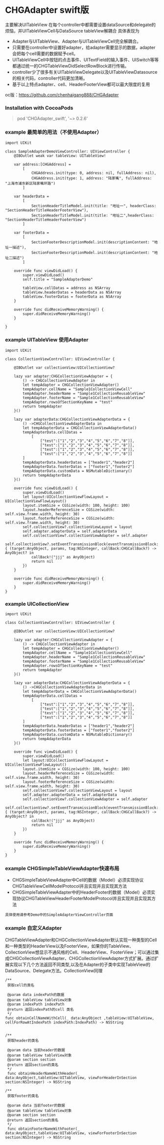 # CHGAdapter swift版
主要解决UITableView 在每个controller中都需要设置dataSource和delegate的烦恼，并UITableViewCell与DataSource tableView解耦合
具体表现为

- Adapter与UITableView、Adapter与UITableViewCell完全解耦合。
- 只需要在controller中设置好adapter，给adapter需要显示的数据，adapter会把每个cell需要的数据赋予cell。
- UITableViewCell中按钮的点击事件、UITextField的输入事件、UISwitch等等都通过统一的CHGTableViewDidSelectRowBlock进行传输。
- controller少了很多有关UITableViewDelegate以及UITableViewDatasource的相关代码，controller代码更加清晰。
- 基于以上特点adapter、cell、HeaderFooterView都可以最大限度的复用

oc版：https://github.com/chenhaigang888/CHGAdapter

### Installation with CocoaPods


> pod 'CHGAdapter_swift', '~> 0.2.6'


### example 最简单的用法（不使用Adapter）

```
import UIKit

class SampleAdapterDemoViewController: UIViewController {
    @IBOutlet weak var tableView: UITableView!
    
    var address:[CHGAddress] =
        [
            CHGAddress.init(type: 0, address: nil, fullAddress: nil),
            CHGAddress.init(type: 1, address: "陆家嘴", fullAddress: "上海市浦东新区陆家嘴环路")
        ]
    
    var headerData =
        [
            SectionHeaderTitleModel.init(title: "地址一", headerClass: "SectionHeaderTitleHeaderFooterView"),
            SectionHeaderTitleModel.init(title: "地址二",headerClass: "SectionHeaderTitleHeaderFooterView")
        ]
    
    var footerData =
        [
            SectionFooterDescriptionModel.init(descriptionContent: "地址一描述"),
            SectionFooterDescriptionModel.init(descriptionContent: "地址二描述")
        ]
    
    override func viewDidLoad() {
        super.viewDidLoad()
        self.title = "SampleAdapterDemo"
        
        tableView.cellDatas = address as NSArray
        tableView.headerDatas = headerData as NSArray
        tableView.footerDatas = footerData as NSArray
    }

    override func didReceiveMemoryWarning() {
        super.didReceiveMemoryWarning()
    }

}

```

### example UITableView 使用Adapter

```
import UIKit

class CollectionViewController: UIViewController {
    
    @IBOutlet var collectionView:UICollectionView?
    
    lazy var adapter:CHGCollectionViewAdapter = {
        () -> CHGCollectionViewAdapter in
        let tempAdapter = CHGCollectionViewAdapter()
        tempAdapter.cellName = "Sample1CollectionViewCell"
        tempAdapter.headerName = "Sample1CollectionReusableView"
        tempAdapter.footerName = "Sample1CollectionReusableView"
        tempAdapter.rowsOfSectionKeyName = "test"
        return tempAdapter
    }()
    
    lazy var adapterData:CHGCollectionViewAdapterData = {
        () ->CHGCollectionViewAdapterData in
        let tempAdapterData = CHGCollectionViewAdapterData()
        tempAdapterData.cellDatas =
            [
                ["test":["1","2","3","4","5","6","7","8"]],
                ["test":["1","2","3","4","5","6","7","8"]],
                ["test":["1","2","3","4","5","6","7","8"]],
                ["test":["1","2","3","4","5","6","7","8"]]
        ]
        tempAdapterData.headerDatas = ["header1","header2"]
        tempAdapterData.footerDatas = ["footer1","footer2"]
        tempAdapterData.customData = NSMutableDictionary()
        return tempAdapterData
    }()

    override func viewDidLoad() {
        super.viewDidLoad()
        let layout:UICollectionViewFlowLayout = UICollectionViewFlowLayout()
        layout.itemSize = CGSize(width: 100, height: 100)
        layout.headerReferenceSize = CGSize(width: self.view.frame.width, height: 30)
        layout.footerReferenceSize = CGSize(width: self.view.frame.width, height: 30)
        self.collectionView?.collectionViewLayout = layout
        self.adapter.adapterData = self.adapterData
        self.collectionView?.collectionViewAdapter = self.adapter
        self.collectionView?.setEventTransmissionBlock(eventTransmissionBlock: { (target:AnyObject, params, tag:NSInteger, callBack:CHGCallBack?) -> AnyObject? in
            callBack!("jjj" as AnyObject)
            return nil
        })
    }

    override func didReceiveMemoryWarning() {
        super.didReceiveMemoryWarning()
    }
}

```


### example UICollectionView

```
import UIKit

class CollectionViewController: UIViewController {
    
    @IBOutlet var collectionView:UICollectionView?
    
    lazy var adapter:CHGCollectionViewAdapter = {
        () -> CHGCollectionViewAdapter in
        let tempAdapter = CHGCollectionViewAdapter()
        tempAdapter.cellName = "Sample1CollectionViewCell"
        tempAdapter.headerName = "Sample1CollectionReusableView"
        tempAdapter.footerName = "Sample1CollectionReusableView"
        tempAdapter.rowsOfSectionKeyName = "test"
        return tempAdapter
    }()
    
    lazy var adapterData:CHGCollectionViewAdapterData = {
        () ->CHGCollectionViewAdapterData in
        let tempAdapterData = CHGCollectionViewAdapterData()
        tempAdapterData.cellDatas =
            [
                ["test":["1","2","3","4","5","6","7","8"]],
                ["test":["1","2","3","4","5","6","7","8"]],
                ["test":["1","2","3","4","5","6","7","8"]],
                ["test":["1","2","3","4","5","6","7","8"]]
        ]
        tempAdapterData.headerDatas = ["header1","header2"]
        tempAdapterData.footerDatas = ["footer1","footer2"]
        tempAdapterData.customData = NSMutableDictionary()
        return tempAdapterData
    }()

    override func viewDidLoad() {
        super.viewDidLoad()
        let layout:UICollectionViewFlowLayout = UICollectionViewFlowLayout()
        layout.itemSize = CGSize(width: 100, height: 100)
        layout.headerReferenceSize = CGSize(width: self.view.frame.width, height: 30)
        layout.footerReferenceSize = CGSize(width: self.view.frame.width, height: 30)
        self.collectionView?.collectionViewLayout = layout
        self.adapter.adapterData = self.adapterData
        self.collectionView?.collectionViewAdapter = self.adapter
        self.collectionView?.setEventTransmissionBlock(eventTransmissionBlock: { (target:AnyObject, params, tag:NSInteger, callBack:CHGCallBack?) -> AnyObject? in
            callBack!("jjj" as AnyObject)
            return nil
        })
    }

    override func didReceiveMemoryWarning() {
        super.didReceiveMemoryWarning()
    }
}
```

### example  CHGSimpleTableViewAdapter快速布局

- CHGSimpleTableViewAdapter中Cell的数据（Model）必须实现协议CHGTableViewCellModelProtocol并且实现并且实现其方法
- CHGSimpleTableViewAdapter中的HeaderFooter的数据（Model）必须实现协议CHGTableViewHeaderFooterModelProtocol并且实现并且实现其方法

```
具体使用请参考Demo中的SimpleAdapterViewController页面
```

### example 自定义Adapter

CHGTableViewAdapter和CHGCollectionViewAdapter默认实现一种类型的Cell和一种类型的HeaderView以及FooterView，如果你的TableView、CollectionView想显示不通风格的Cell、HeaderView、FooterView；可以通过集成CHGCollectionViewAdapter、CHGCollectionViewAdapter方式扩展。通过扩展实现以下几个方法返回不同类型,以及在Adapter的子类中实现TableView的DataSource、Delegate方法。CollectionView同理

```
/**
 获取cell的类名

 @param data indexPath的数据
 @param tableView tableView对象
 @param indexPath indexPath
 @return 返回indexPath的cell 类名
 */
func obtainCellNameWithCell(_ data:AnyObject ,tableView:UITableView, cellForRowAtIndexPath indexPath:IndexPath) -> NSString
    

/**
 获取header的类名

 @param data 当前header的数据
 @param tableView tableView对象
 @param section section
 @return 返回section的类名
 */
 func obtainHeaderNameWithHeader(_ data:AnyObject,tableView:UITableView, viewForHeaderInSection section:NSInteger) -> NSString
    
/**
 获取footer的类名
 
 @param data 当前footer的数据
 @param tableView tableView对象
 @param section section
 @return 返回section的类名
 */
 func obtainFooterNameWithFooter(_ data:AnyObject,tableView:UITableView, viewForFooterInSection section:NSInteger) -> NSString
```
